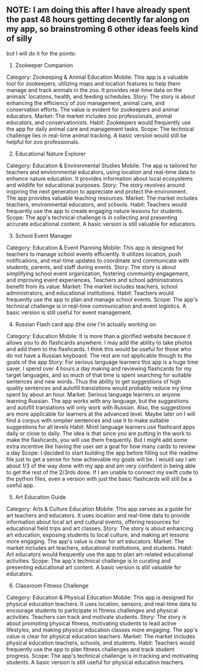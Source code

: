 ## NOTE: I am doing this after I have already spent the past 48 hours getting decently far along on my app, so brainstroming 6 other ideas feels kind of silly

but I will do it for the points:


1. Zookeeper Companion

Category: Zookeeping & Animal Education
Mobile: This app is a valuable tool for zookeepers, utilizing maps and location features to help them manage and track animals in the zoo. It provides real-time data on the animals' locations, health, and feeding schedules.
Story: The story is about enhancing the efficiency of zoo management, animal care, and conservation efforts. The value is evident for zookeepers and animal educators.
Market: The market includes zoo professionals, animal educators, and conservationists.
Habit: Zookeepers would frequently use the app for daily animal care and management tasks.
Scope: The technical challenge lies in real-time animal tracking. A basic version would still be helpful for zoo professionals.

2. Educational Nature Explorer

Category: Education & Environmental Studies
Mobile: The app is tailored for teachers and environmental educators, using location and real-time data to enhance nature education. It provides information about local ecosystems and wildlife for educational purposes.
Story: The story revolves around inspiring the next generation to appreciate and protect the environment. The app provides valuable teaching resources.
Market: The market includes teachers, environmental educators, and schools.
Habit: Teachers would frequently use the app to create engaging nature lessons for students.
Scope: The app's technical challenge is in collecting and presenting accurate educational content. A basic version is still valuable for educators.

3. School Event Manager

Category: Education & Event Planning
Mobile: This app is designed for teachers to manage school events efficiently. It utilizes location, push notifications, and real-time updates to coordinate and communicate with students, parents, and staff during events.
Story: The story is about simplifying school event organization, fostering community engagement, and improving event experiences. Teachers and school administrators benefit from its value.
Market: The market includes teachers, school administrators, and educational institutions.
Habit: Teachers would frequently use the app to plan and manage school events.
Scope: The app's technical challenge is in real-time communication and event logistics. A basic version is still useful for event management.

4. Russian Flash card app (the one I'm actually working on

Category: Education
Mobile: It is more than a glorified website because it allows you to do flashcards anywhere. I may add the ability to take photos and add them to the flashcards. I think this would be useful for those who do not have a Russian keyboard. The rest are not applicable though to the goals of the app
Story: For serious language learners this app is a huge time saver. I spend over 4 hours a day making and reviewing flashcards for my target languages, and so much of that time is spent searching for suitable sentences and new words. Thus the ability to get suggestions of high quality sentences and autofill translations would probably reduce my time spent by about an hour.
Market: Serious language learners or anyone learning Russian. The app works with any language, but the suggestions and autofill translations will only work with Russian. Also, the suggestions are more applicable for learners at the advanced level. Maybe later on I will find a corpus with simplier sentences and use it to make suitable suggestions for all levels
Habit: Most language learners use flashcard apps daily or close to daily. The idea is that since you are putting in the work to make the flashcards, you will use them frequently. But I might add some extra incentive like having the user set a goal for how many cards to review a day
Scope: I decided to start building the app before filling out the readme file just to get a sense for how achievable my goals will be. I would say I am about 1/3 of the way done with my app and am very confident in being able to get the rest of the 2/3rds done. If I am unable to connect my swift code to the python files, even a version with just the basic flashcards will still be a useful app.

5. Art Education Guide

Category: Arts & Culture Education
Mobile: This app serves as a guide for art teachers and educators. It uses location and real-time data to provide information about local art and cultural events, offering resources for educational field trips and art classes.
Story: The story is about enhancing art education, exposing students to local culture, and making art lessons more engaging. The app's value is clear for art educators.
Market: The market includes art teachers, educational institutions, and students.
Habit: Art educators would frequently use the app to plan art-related educational activities.
Scope: The app's technical challenge is in curating and presenting educational art content. A basic version is still valuable for educators.

6. Classroom Fitness Challenge

Category: Education & Physical Education
Mobile: This app is designed for physical education teachers. It uses location, sensors, and real-time data to encourage students to participate in fitness challenges and physical activities. Teachers can track and motivate students.
Story: The story is about promoting physical fitness, motivating students to lead active lifestyles, and making physical education classes more engaging. The app's value is clear for physical education teachers.
Market: The market includes physical education teachers, schools, and students.
Habit: Teachers would frequently use the app to plan fitness challenges and track student progress.
Scope: The app's technical challenge is in tracking and motivating students. A basic version is still useful for physical education teachers.
